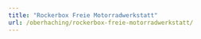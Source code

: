 ```yaml
---
title: "Rockerbox Freie Motorradwerkstatt"
url: /oberhaching/rockerbox-freie-motorradwerkstatt/
---
```

